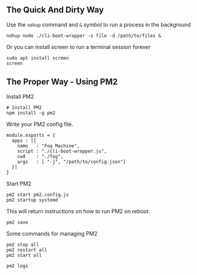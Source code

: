## The Quick And Dirty Way 

Use the `nohup` command and `&` symbol to run a process in the background 

```
nohup node ./cli-boot-wrapper -s file -d /path/to/files &
```

Or you can install screen to run a terminal session forever

```
sudo apt install screen
screen
```

## The Proper Way - Using PM2

Install PM2

```shell
# Install PM2
npm install -g pm2
```

Write your PM2 config file.

```
module.exports = {
  apps : [{
    name   : "Fog Machine",
    script : "./cli-boot-wrapper.js",
    cwd    : "./fog",
    args   : [ "-j", "/path/to/config.json"]
  }]
}
```

Start PM2

```
pm2 start pm2.config.js
pm2 startup systemd
```

This will return instructions on how to run PM2 on reboot.

```
pm2 save
```

Some commands for managing PM2

```
pm2 stop all
pm2 restart all
pm2 start all

pm2 logs
```
